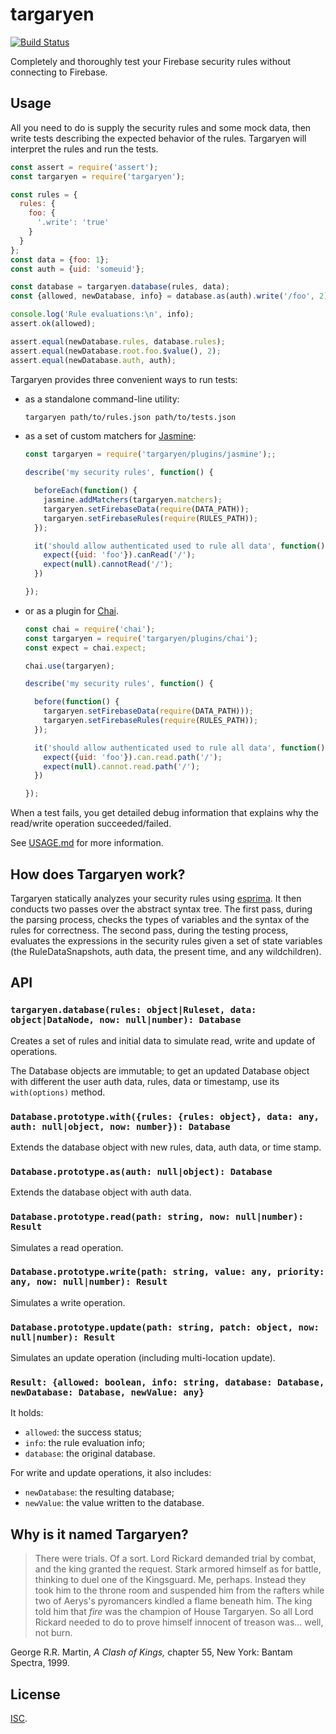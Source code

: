 
targaryen
=========

[![Build Status](https://travis-ci.org/goldibex/targaryen.svg)](https://travis-ci.org/goldibex/targaryen)

Completely and thoroughly test your Firebase security rules without connecting to Firebase.

## Usage

All you need to do is supply the security rules and some mock data, then write tests describing the expected behavior of the rules. Targaryen will interpret the rules and run the tests.

```js
const assert = require('assert');
const targaryen = require('targaryen');

const rules = {
  rules: {
    foo: {
      '.write': 'true'
    }
  }
};
const data = {foo: 1};
const auth = {uid: 'someuid'};

const database = targaryen.database(rules, data);
const {allowed, newDatabase, info} = database.as(auth).write('/foo', 2);

console.log('Rule evaluations:\n', info);
assert.ok(allowed);

assert.equal(newDatabase.rules, database.rules);
assert.equal(newDatabase.root.foo.$value(), 2);
assert.equal(newDatabase.auth, auth);
```

Targaryen provides three convenient ways to run tests:

- as a standalone command-line utility:

    ```bash
    targaryen path/to/rules.json path/to/tests.json
    ```

- as a set of custom matchers for [Jasmine](https://jasmine.github.io):

    ```js
    const targaryen = require('targaryen/plugins/jasmine');;

    describe('my security rules', function() {

      beforeEach(function() {
        jasmine.addMatchers(targaryen.matchers);
        targaryen.setFirebaseData(require(DATA_PATH));
        targaryen.setFirebaseRules(require(RULES_PATH));
      });

      it('should allow authenticated used to rule all data', function() {
        expect({uid: 'foo'}).canRead('/');
        expect(null).cannotRead('/');
      })

    });
    ```

- or as a plugin for [Chai](http://chaijs.com).

    ```js
    const chai = require('chai');
    const targaryen = require('targaryen/plugins/chai');
    const expect = chai.expect;

    chai.use(targaryen);

    describe('my security rules', function() {

      before(function() {
        targaryen.setFirebaseData(require(DATA_PATH)));
        targaryen.setFirebaseRules(require(RULES_PATH));
      });

      it('should allow authenticated used to rule all data', function() {
        expect({uid: 'foo'}).can.read.path('/');
        expect(null).cannot.read.path('/');
      })

    });
    ```

When a test fails, you get detailed debug information that explains why the read/write operation succeeded/failed.

See [USAGE.md](https://github.com/goldibex/targaryen/blob/master/USAGE.md) for more information.


## How does Targaryen work?

Targaryen statically analyzes your security rules using [esprima](http://esprima.org). It then conducts two passes over the abstract syntax tree. The first pass, during the parsing process, checks the types of variables and the syntax of the rules for correctness. The second pass, during the testing process, evaluates the expressions in the security rules given a set of state variables (the RuleDataSnapshots, auth data, the present time, and any wildchildren).


## API

### `targaryen.database(rules: object|Ruleset, data: object|DataNode, now: null|number): Database`

Creates a set of rules and initial data to simulate read, write and update of operations.

The Database objects are immutable; to get an updated Database object with different the user auth data, rules, data or timestamp, use its `with(options)` method.


### `Database.prototype.with({rules: {rules: object}, data: any, auth: null|object, now: number}): Database`

Extends the database object with new rules, data, auth data, or time stamp.


### `Database.prototype.as(auth: null|object): Database`

Extends the database object with auth data.


### `Database.prototype.read(path: string, now: null|number): Result`

Simulates a read operation.


### `Database.prototype.write(path: string, value: any, priority: any, now: null|number): Result`

Simulates a write operation.


### `Database.prototype.update(path: string, patch: object, now: null|number): Result`

Simulates an update operation (including multi-location update).


### `Result: {allowed: boolean, info: string, database: Database, newDatabase: Database, newValue: any}`

It holds:

- `allowed`: the success status;
- `info`: the rule evaluation info;
- `database`: the original database.

For write and update operations, it also includes:

- `newDatabase`: the resulting database;
- `newValue`: the value written to the database.


## Why is it named Targaryen?

> There were trials. Of a sort. Lord Rickard demanded trial by combat, and the
> king granted the request. Stark armored himself as for battle, thinking to
> duel one of the Kingsguard. Me, perhaps. Instead they took him to the throne
> room and suspended him from the rafters while two of Aerys's pyromancers
> kindled a flame beneath him. The king told him that *fire* was the champion
> of House Targaryen. So all Lord Rickard needed to do to prove himself
> innocent of treason was... well, not burn.

George R.R. Martin, *A Clash of Kings,* chapter 55, New York: Bantam Spectra, 1999.

## License

[ISC](https://github.com/goldibex/targaryen/blob/master/LICENSE).
